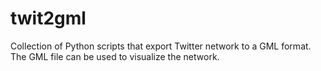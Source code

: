 twit2gml
========

Collection of Python scripts that export Twitter network to a GML format. The GML file can be used to visualize the network.